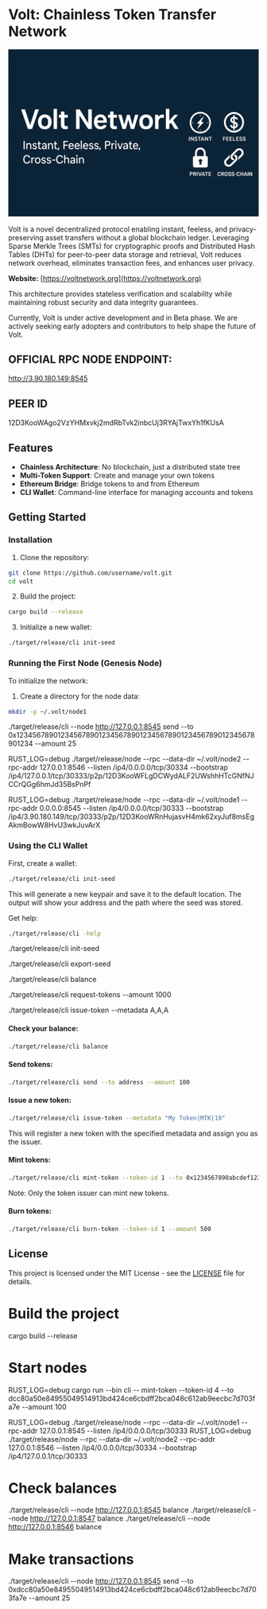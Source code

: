 # Volt: Chainless Token Transfer Network

![Volt Network Cover](cover.png)

Volt is a novel decentralized protocol enabling instant, feeless, and privacy-preserving asset transfers without a global blockchain ledger. Leveraging Sparse Merkle Trees (SMTs) for cryptographic proofs and Distributed Hash Tables (DHTs) for peer-to-peer data storage and retrieval, Volt reduces network overhead, eliminates transaction fees, and enhances user privacy.

**Website:** [https://voltnetwork.org](https://voltnetwork.org)

This architecture provides stateless verification and scalability while maintaining robust security and data integrity guarantees.

Currently, Volt is under active development and in Beta phase. We are actively seeking early adopters and contributors to help shape the future of Volt.

## OFFICIAL RPC NODE ENDPOINT:

http://3.90.180.149:8545

## PEER ID

12D3KooWAgo2VzYHMxvkj2mdRbTvk2inbcUj3RYAjTwxYh1fKUsA

## Features

-  **Chainless Architecture**: No blockchain, just a distributed state tree
-  **Multi-Token Support**: Create and manage your own tokens
-  **Ethereum Bridge**: Bridge tokens to and from Ethereum
-  **CLI Wallet**: Command-line interface for managing accounts and tokens

## Getting Started

### Installation

1. Clone the repository:

```bash
git clone https://github.com/username/volt.git
cd volt
```

2. Build the project:

```bash
cargo build --release
```

3. Initialize a new wallet:

```bash
./target/release/cli init-seed
```

### Running the First Node (Genesis Node)

To initialize the network:

1. Create a directory for the node data:

```bash
mkdir -p ~/.volt/node1
```

./target/release/cli --node http://127.0.0.1:8545 send --to 0x1234567890123456789012345678901234567890123456789012345678901234 --amount 25

RUST_LOG=debug ./target/release/node --rpc --data-dir ~/.volt/node2 --rpc-addr 127.0.0.1:8546 --listen /ip4/0.0.0.0/tcp/30334 --bootstrap /ip4/127.0.0.1/tcp/30333/p2p/12D3KooWFLgDCWydALF2UWshhHTcGNfNJCCrQGg6hmJd35BsPnPf

RUST_LOG=debug ./target/release/node --rpc --data-dir ~/.volt/node1 --rpc-addr 0.0.0.0:8545 --listen /ip4/0.0.0.0/tcp/30333 --bootstrap /ip4/3.90.180.149/tcp/30333/p2p/12D3KooWRnHujasvH4mk62xyJuf8msEgAkmBowW8HvU3wkJuvArX

### Using the CLI Wallet

First, create a wallet:

```bash
./target/release/cli init-seed
```

This will generate a new keypair and save it to the default location. The output will show your address and the path where the seed was stored.

Get help:

```bash
./target/release/cli -help
```

./target/release/cli init-seed

./target/release/cli export-seed

./target/release/cli balance

./target/release/cli request-tokens --amount 1000

./target/release/cli issue-token --metadata A,A,A

#### Check your balance:

```bash
./target/release/cli balance
```

#### Send tokens:

```bash
./target/release/cli send --to address --amount 100
```

#### Issue a new token:

```bash
./target/release/cli issue-token --metadata "My Token|MTK|18"
```

This will register a new token with the specified metadata and assign you as the issuer.

#### Mint tokens:

```bash
./target/release/cli mint-token --token-id 1 --to 0x1234567890abcdef1234567890abcdef1234567890abcdef1234567890abcdef --amount 1000
```

Note: Only the token issuer can mint new tokens.

#### Burn tokens:

```bash
./target/release/cli burn-token --token-id 1 --amount 500
```

## License

This project is licensed under the MIT License - see the [LICENSE](LICENSE) file for details.

# Build the project

cargo build --release

# Start nodes

RUST_LOG=debug cargo run --bin cli -- mint-token --token-id 4 --to dcc80a50e84955049514913bd424ce6cbdff2bca048c612ab9eecbc7d703fa7e --amount 100

RUST_LOG=debug ./target/release/node --rpc --data-dir ~/.volt/node1 --rpc-addr 127.0.0.1:8545 --listen /ip4/0.0.0.0/tcp/30333
RUST_LOG=debug ./target/release/node --rpc --data-dir ~/.volt/node2 --rpc-addr 127.0.0.1:8546 --listen /ip4/0.0.0.0/tcp/30334 --bootstrap /ip4/127.0.0.1/tcp/30333

# Check balances

./target/release/cli --node http://127.0.0.1:8545 balance
./target/release/cli --node http://127.0.0.1:8547 balance
./target/release/cli --node http://127.0.0.1:8546 balance

# Make transactions

./target/release/cli --node http://127.0.0.1:8545 send --to 0xdcc80a50e84955049514913bd424ce6cbdff2bca048c612ab9eecbc7d703fa7e --amount 25
